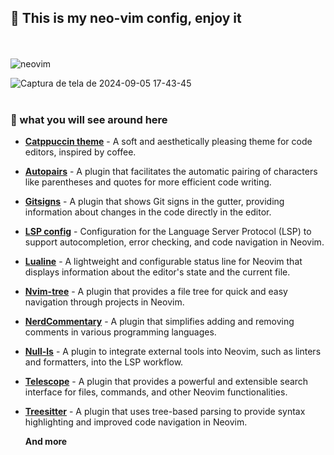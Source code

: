 ## 🥰 This is my neo-vim config, enjoy it

<br></br>
![neovim](https://github.com/user-attachments/assets/28081bbb-cf37-4c2f-b689-c2b9be61319f)

![Captura de tela de 2024-09-05 17-43-45](https://github.com/user-attachments/assets/48241752-3214-4064-a1eb-867c2711c8ab)
<br></br>

### 🧩 what you will see around here

- [**Catppuccin theme**](https://catppuccin.com/) - A soft and aesthetically pleasing theme for code editors, inspired by coffee.

- [**Autopairs**](https://github.com/windwp/nvim-autopairs) - A plugin that facilitates the automatic pairing of characters like parentheses and quotes for more efficient code writing.

- [**Gitsigns**](https://github.com/lewis6991/gitsigns.nvim) - A plugin that shows Git signs in the gutter, providing information about changes in the code directly in the editor.

- [**LSP config**](https://github.com/neovim/nvim-lspconfig) - Configuration for the Language Server Protocol (LSP) to support autocompletion, error checking, and code navigation in Neovim.

- [**Lualine**](https://github.com/nvim-lualine/lualine.nvim) - A lightweight and configurable status line for Neovim that displays information about the editor's state and the current file.

- [**Nvim-tree**](https://github.com/nvim-neo-tree/neo-tree.nvim) - A plugin that provides a file tree for quick and easy navigation through projects in Neovim.

- [**NerdCommentary**](https://github.com/preservim/nerdcommenter) - A plugin that simplifies adding and removing comments in various programming languages.

- [**Null-ls**](https://github.com/jose-elias-alvarez/null-ls.nvim) - A plugin to integrate external tools into Neovim, such as linters and formatters, into the LSP workflow.

- [**Telescope**](https://github.com/nvim-telescope/telescope.nvim) - A plugin that provides a powerful and extensible search interface for files, commands, and other Neovim functionalities.

- [**Treesitter**](https://github.com/nvim-treesitter/nvim-treesitter) - A plugin that uses tree-based parsing to provide syntax highlighting and improved code navigation in Neovim.

  **And more**






